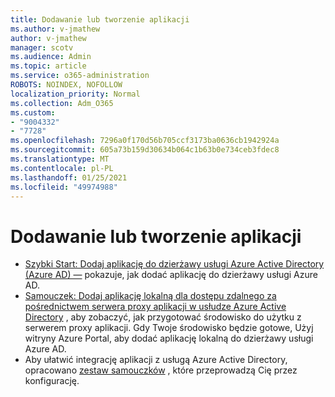 ```yaml
---
title: Dodawanie lub tworzenie aplikacji
ms.author: v-jmathew
author: v-jmathew
manager: scotv
ms.audience: Admin
ms.topic: article
ms.service: o365-administration
ROBOTS: NOINDEX, NOFOLLOW
localization_priority: Normal
ms.collection: Adm_O365
ms.custom:
- "9004332"
- "7728"
ms.openlocfilehash: 7296a0f170d56b705ccf3173ba0636cb1942924a
ms.sourcegitcommit: 605a73b159d30634b064c1b63b0e734ceb3fdec8
ms.translationtype: MT
ms.contentlocale: pl-PL
ms.lasthandoff: 01/25/2021
ms.locfileid: "49974988"
---
```

# <a name="adding-or-creating-an-application"></a>Dodawanie lub tworzenie aplikacji

- [Szybki Start: Dodaj aplikację do dzierżawy usługi Azure Active Directory (Azure AD) —](https://docs.microsoft.com/azure/active-directory/manage-apps/add-application-portal) pokazuje, jak dodać aplikację do dzierżawy usługi Azure AD.
- [Samouczek: Dodaj aplikację lokalną dla dostępu zdalnego za pośrednictwem serwera proxy aplikacji w usłudze Azure Active Directory](https://docs.microsoft.com/azure/active-directory/manage-apps/application-proxy-add-on-premises-application) , aby zobaczyć, jak przygotować środowisko do użytku z serwerem proxy aplikacji. Gdy Twoje środowisko będzie gotowe, Użyj witryny Azure Portal, aby dodać aplikację lokalną do dzierżawy usługi Azure AD.
- Aby ułatwić integrację aplikacji z usługą Azure Active Directory, opracowano [zestaw samouczków](https://docs.microsoft.com/azure/active-directory/saas-apps/tutorial-list) , które przeprowadzą Cię przez konfigurację.
